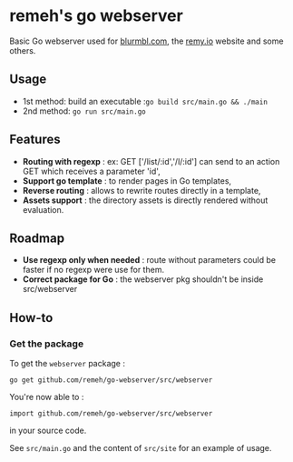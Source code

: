 remeh's go webserver
==

Basic Go webserver used for [blurmbl.com](http://blurmbl.com), the [remy.io](http://remy.io) website and some others.

## Usage
  * 1st method: build an executable :`go build src/main.go && ./main`
  * 2nd method: `go run src/main.go`

## Features
  * **Routing with regexp** : ex: GET ['/list/:id','/l/:id'] can send to an action GET which receives a parameter 'id',
  * **Support go template** : to render pages in Go templates,
  * **Reverse routing** : allows to rewrite routes directly in a template,
  * **Assets support** : the directory assets is directly rendered without evaluation.

## Roadmap
  * **Use regexp only when needed** : route without parameters could be faster if no regexp were use for them.
  * **Correct package for Go** : the webserver pkg shouldn't be inside src/webserver

## How-to

### Get the package

To get the `webserver` package :

```
go get github.com/remeh/go-webserver/src/webserver
```

You're now able to :

```
import github.com/remeh/go-webserver/src/webserver
```

in your source code.

See `src/main.go` and the content of `src/site` for an example of usage.
